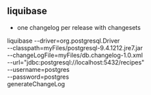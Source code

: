 ## liquibase
- one changelog per release with changesets

liquibase --driver=org.postgresql.Driver \
  --classpath=myFiles/postgresql-9.4.1212.jre7.jar \
  --changeLogFile=myFiles/db.changelog-1.0.xml \
  --url="jdbc:postgresql://localhost:5432/recipes" \
  --username=postgres \
  --password=postgres \
  generateChangeLog